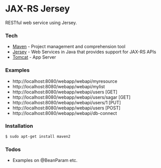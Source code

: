 # JAX-RS Jersey
RESTful web service using Jersey.


### Tech
* [Maven] - Project management and comprehension tool
* [Jersey] - Web Services in Java that provides support for JAX-RS APIs
* [Tomcat] - App Server 

### Examples
 - http://localhost:8080/webapp/webapi/myresource
 - http://localhost:8080/webapp/webapi/mylist
 - http://localhost:8080/webapp/webapi/users [GET]
 - http://localhost:8080/webapp/webapi/users/sagar [GET]
 - http://localhost:8080/webapp/webapi/users/1 [PUT]
 - http://localhost:8080/webapp/webapi/users [POST]
 - http://localhost:8080/webapp/webapi/db-connect

### Installation

```sh
$ sudo apt-get install maven2
```

### Todos

 - Examples on @BeanParam etc.


[//]: # (These are reference links used in the body of this note and get stripped out when the markdown processor does it's job. There is no need to format nicely because it shouldn't be seen. Thanks)

   [git-repo-url]: <https://github.com/sagarpanda/jax-rs-jersey.git>
   [Sagar Panda]: <http://sagarpanda.com>
   [@sagar_panda]: <http://twitter.com/sagar_panda>
   [Maven]: <https://maven.apache.org>
   [Jersey]: <https://jersey.java.net>
   [Tomcat]: <http://tomcat.apache.org>
